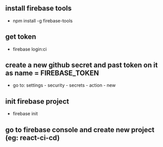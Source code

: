 ## install firebase tools
- npm install -g firebase-tools

## get token
- firebase login:ci

## create a new github secret and past token on it as name = FIREBASE_TOKEN
- go to: settings - security - secrets - action - new

## init firebase project
- firebase init

## go to firebase console and create new project (eg: react-ci-cd)